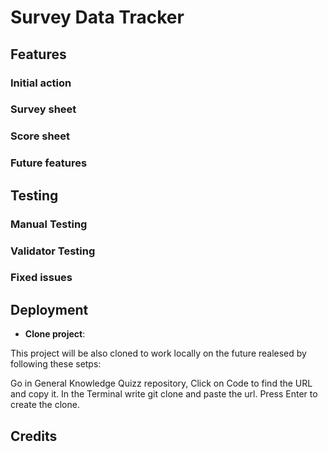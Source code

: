 # Survey Data Tracker


## Features

### Initial action

### Survey sheet

### Score sheet

### Future features


## Testing

### Manual Testing

### Validator Testing

### Fixed issues


## Deployment

* **Clone project**:

This project will be also cloned to work locally on the future realesed by following these setps:

Go in General Knowledge Quizz repository,
Click on Code to find the URL and copy it.
In the Terminal write git clone and paste the url.
Press Enter to create the clone.

## Credits